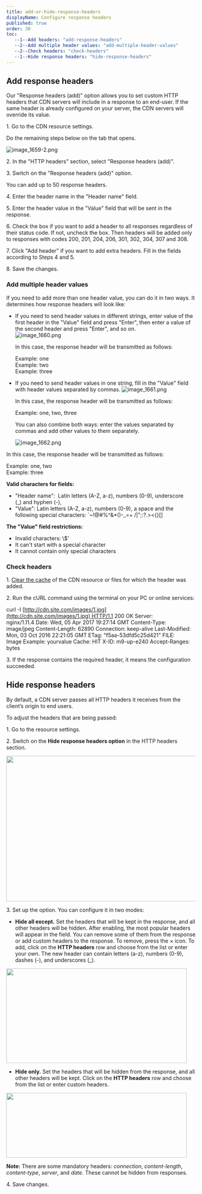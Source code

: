 ```yaml
---
title: add-or-hide-response-headers
displayName: Configure response headers
published: true
order: 30
toc:
   --1--Add headers: "add-response-headers"
   --2--Add multiple header values: "add-multiple-header-values"
   --2--Check headers: "check-headers"
   --1--Hide response headers: "hide-response-headers"
---
```

  
  

## Add response headers

Our "Response headers (add)" option allows you to set custom HTTP headers that CDN servers will include in a response to an end-user. If the same header is already configured on your server, the CDN servers will override its value.

1\. Go to the CDN resource settings.

Do the remaining steps below on the tab that opens.

<img src="https://support.gcore.com/hc/article_attachments/6624940881809/image_1659-2.png" alt="image_1659-2.png">

2\. In the "HTTP headers" section, select "Response headers (add)".

3\. Switch on the "Response headers (add)" option. 

You can add up to 50 response headers.

4\. Enter the header name in the "Header name" field. 

5\. Enter the header value in the "Value" field that will be sent in the response. 

6\. Check the box if you want to add a header to all responses regardless of their status code. If not, uncheck the box. Then headers will be added only to responses with codes 200, 201, 204, 206, 301, 302, 304, 307 and 308. 

7\. Click "Add header" if you want to add extra headers. Fill in the fields according to Steps 4 and 5. 

8\. Save the changes. 

### Add multiple header values

If you need to add more than one header value, you can do it in two ways. It determines how response headers will look like: 

*   If you need to send header values in different strings, enter value of the first header in the "Value" field and press "Enter", then enter a value of the second header and press "Enter", and so on.  
    <img src="https://support.gcore.com/hc/article_attachments/6624965133201/image_1660.png" alt="image_1660.png">
    
    In this case, the response header will be transmitted as follows:
    
    Example: one   
    Example: two   
    Example: three 
    
*   If you need to send header values in one string, fill in the "Value" field with header values separated by commas. <img src="https://support.gcore.com/hc/article_attachments/6625008550161/image_1661.png" alt="image_1661.png">
    
    In this case, the response header will be transmitted as follows:
    
    Example: one, two, three 
    
    You can also combine both ways: enter the values separated by commas and add other values to them separately.
    
    <img src="https://support.gcore.com/hc/article_attachments/6626021807889/image_1662.png" alt="image_1662.png">

In this case, the response header will be transmitted as follows:

Example: one, two   
Example: three 

**Valid characters for fields:**

*   "Header name":  Latin letters (A-Z, a-z), numbers (0-9), underscore (\_) and hyphen (-),
*   "Value": Latin letters (A-Z, a-z), numbers (0-9), a space and the following special characters: \`~!@#%^&\*()-\_=+ /|";:?.><{}\[\]

**The "Value" field restrictions:**

*   Invalid characters: \\$'
*   It can't start with a special character
*   It cannot contain only special characters

### Check headers

1\. [Clear the cache](https://gcorelabs.com/support/articles/214532065/) of the CDN resource or files for which the header was added.

2\. Run the cURL command using the terminal on your PC or online services:

curl -I [http://cdn.site.com/images/1.jpg](http://cdn.site.com/images/1.jpg) HTTP/1.1 200 OK Server: nginx/1.11.4 Date: Wed, 05 Apr 2017 19:27:14 GMT Content-Type: image/jpeg Content-Length: 62890 Connection: keep-alive Last-Modified: Mon, 03 Oct 2016 22:21:05 GMT ETag: "f5aa-53dfd5c25d421" FILE: Image Example: yourvalue Cache: HIT X-ID: m9-up-e240 Accept-Ranges: bytes 

3\. If the response contains the required header, it means the configuration succeeded.

## Hide response headers

By default, a CDN server passes all HTTP headers it receives from the client’s origin to end users.

To adjust the headers that are being passed:

1. Go to the resource settings.

2. Switch on the **Hide response headers option** in the HTTP headers section.

<img src="https://support.gcore.com/hc/article_attachments/11595287930257" alt="" width="730" height="386">

3. Set up the option. You can configure it in two modes:

*   **Hide all except.** Set the headers that will be kept in the response, and all other headers will be hidden. After enabling, the most popular headers will appear in the field. You can remove some of them from the response or add custom headers to the response. To remove, press the × icon. To add, click on the **HTTP headers** row and choose from the list or enter your own. The new header can contain letters (a-z), numbers (0-9), dashes (-), and underscores (\_).

<img src="https://support.gcore.com/hc/article_attachments/11595282619665" alt="" width="480" height="251">

*   **Hide only.** Set the headers that will be hidden from the response, and all other headers will be kept. Click on the **HTTP headers** row and choose from the list or enter custom headers.

<img src="https://support.gcore.com/hc/article_attachments/11595288042385" alt="" width="480" height="172">

**Note:** There are some mandatory headers: _connection_, _content-length_, _content-type_, _server_, and _date_. These cannot be hidden from responses.

4. Save changes.